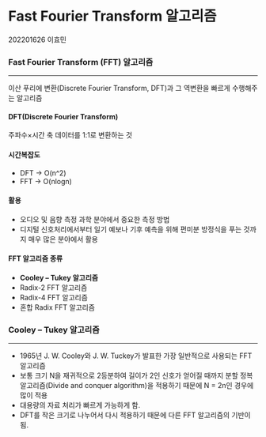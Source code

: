 # Fast Fourier Transform 알고리즘

202201626 이효민

### Fast Fourier Transform (FFT) 알고리즘
---
이산 푸리에 변환(Discrete Fourier Transform, DFT)과 그 역변환을 빠르게 수행해주는 알고리즘

#### DFT(Discrete Fourier Transform)
주파수×시간 축 데이터를 1:1로 변환하는 것

#### 시간복잡도

- DFT ->  O(n^2)
- FFT ->  O(nlogn)

#### 활용

- 오디오 및 음향 측정 과학 분야에서 중요한 측정 방법
- 디지털 신호처리에서부터 일기 예보나 기후 예측을 위해 편미분 방정식을 푸는 것까지 매우 많은 분야에서 활용

#### FFT 알고리즘 종류
- **Cooley – Tukey 알고리즘**
- Radix-2 FFT 알고리즘
- Radix-4 FFT 알고리즘
- 혼합 Radix FFT 알고리즘

### Cooley – Tukey 알고리즘
---
- 1965년 J. W. Cooley와 J. W. Tuckey가 발표한 가장 일반적으로 사용되는 FFT 알고리즘
- 보통 크기 N을 재귀적으로 2등분하여 길이가 2인 신호가 얻어질 때까지 분할 정복 알고리즘(Divide and conquer algorithm)을 적용하기 때문에 N = 2n인 경우에 많이 적용
- 대용량의 자료 처리가 빠르게 가능하게 함.
- DFT를 작은 크기로 나누어서 다시 적용하기 때문에 다른 FFT 알고리즘의 기반이 됨.
